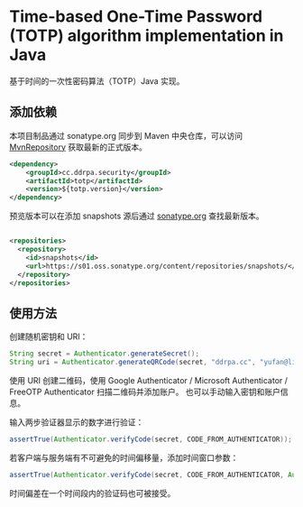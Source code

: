 # Time-based One-Time Password (TOTP) algorithm implementation in Java

基于时间的一次性密码算法（TOTP）Java 实现。

## 添加依赖

本项目制品通过 sonatype.org 同步到 Maven
中央仓库，可以访问 [MvnRepository](https://mvnrepository.com/artifact/cc.ddrpa.security/totp)
获取最新的正式版本。

```xml
<dependency>
    <groupId>cc.ddrpa.security</groupId>
    <artifactId>totp</artifactId>
    <version>${totp.version}</version>
</dependency>
```

预览版本可以在添加 snapshots
源后通过 [sonatype.org](https://s01.oss.sonatype.org/#nexus-search;quick~cc.ddrpa)
查找最新版本。

```xml

<repositories>
  <repository>
    <id>snapshots</id>
    <url>https://s01.oss.sonatype.org/content/repositories/snapshots/</url>
  </repository>
</repositories>
```

## 使用方法

创建随机密钥和 URI：

```java
String secret = Authenticator.generateSecret();
String uri = Authenticator.generateQRCode(secret, "ddrpa.cc", "yufan@live.com");
```

使用 URI 创建二维码，使用 Google Authenticator / Microsoft Authenticator / FreeOTP Authenticator 扫描二维码并添加账户。 
也可以手动输入密钥和账户信息。

输入两步验证器显示的数字进行验证：

```java
assertTrue(Authenticator.verifyCode(secret, CODE_FROM_AUTHENTICATOR));
```

若客户端与服务端有不可避免的时间偏移量，添加时间窗口参数：

```java
assertTrue(Authenticator.verifyCode(secret, CODE_FROM_AUTHENTICATOR, Authenticator.DEFAULT_TIME_STEP_IN_SECONDS, 1));
```

时间偏差在一个时间段内的验证码也可被接受。
